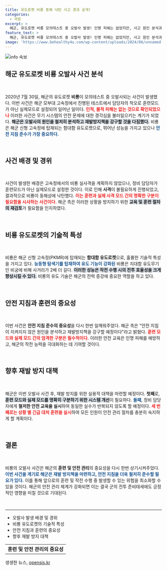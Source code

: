 ```yaml
---
title: 유도로켓 비룡 동해 낙탄 사고 경과 공개!
categories:
  - 국방
excerpt: >
  해군, 유도로켓 비룡 모의테스트 중 오발사 발생! 인명 피해는 없었지만, 사고 원인 분석과 재발 방지책 마련에 만전을 기할 방침. 이 훈련이 왜 이렇게 엉망이 되었을까? 클릭하고 자세한 내용을 확인해 보세요!
feature_text: >
  해군, 유도로켓 비룡 모의테스트 중 오발사 발생! 인명 피해는 없었지만, 사고 원인 분석과 재발 방지책 마련에 만전을 기할 방침. 이 훈련이 왜 이렇게 엉망이 되었을까? 클릭하고 자세한 내용을 확인해 보세요!
image: 'https://www.behealthy4u.com/wp-content/uploads/2024/06/unnamed-file.png'
---
```


<p><img src="https://www.behealthy4u.com/wp-content/uploads/2024/06/unnamed-file.png" alt="info 속보" /></p>

<h2 data-ke-size="size26">해군 유도로켓 비룡 오발사 사건 분석</h2>

<p data-ke-size="size16">&nbsp;</p>

<p data-ke-size="size16">2020년 7월 30일, 해군의 유도로켓 <b>비룡</b>이 모의테스트 중 오발사되는 사건이 발생했다. 이번 사건은 해군 모부대 고속정에서 진행된 테스트에서 담당자의 착오로 훈련모드가 아닌 실제모드로 설정되어 일어난 일이다. <b><span style="color: #ee2323;">인적, 물적 피해는 없는 것으로 확인되었으나</span></b> 이러한 사건은 무기 시스템의 안전 문제에 대한 경각심을 불러일으키는 계기가 되었다. <b><span style="background-color: #21538527;">해군은 오발사의 원인을 철저히 분석하고 재발방지책을 강구할 것을 다짐했다.</span></b> 비룡은 해군 신형 고속정에 탑재되는 함대함 유도로켓으로, 뛰어난 성능을 가지고 있으나 <b><span style="color: #1a5490;">안전 지침 준수가 가장 중요하다.</span></b></p>

<p data-ke-size="size16">&nbsp;</p>

<h2 data-ke-size="size26">사건 배경 및 경위</h2>

<p data-ke-size="size16">&nbsp;</p>

<p data-ke-size="size16">사건이 발생한 배경은 고속정에서의 비룡 실사격을 계획하지 않았으나, 정비 담당자가 훈련모드가 아닌 실제모드로 설정한 것이다. 이로 인해 <b>사격</b>이 불필요하게 진행되었고, 결과적으로 비룡이 동해상에 낙탄했다. <b><span style="color: #ee2323;">이는 훈련과 실제 사격 모드 간의 명확한 구분이 필요함을 시사하는 사건이다.</span></b> 해군 측은 이러한 상황을 방지하기 위한 <b><span style="background-color: #21538527;">교육 및 훈련 절차의 재검토</span></b>가 필요함을 인지하였다.</p>

<p data-ke-size="size16">&nbsp;</p>

<h2 data-ke-size="size26">비룡 유도로켓의 기술적 특성</h2>

<p data-ke-size="size16">&nbsp;</p>

<p data-ke-size="size16">비룡은 해군 신형 고속정(PKMR)에 탑재되는 <b>함대함 유도로켓</b>으로, 훌륭한 기술적 특성을 가지고 있다. <b><span style="color: #1a5490;">능동형 탐색기를 탑재하여 유도 기능이 강화된</span></b> 비룡은 지대함 유도무기인 비궁에 비해 사거리가 2배 더 길다. <b><span style="background-color: #21538527;">이러한 성능은 작전 수행 시의 전투 효율성을 크게 향상시킬 수 있다.</span></b> 비룡의 유도 기술은 해군의 전력 증강에 중요한 역할을 하고 있다.</p>

<p data-ke-size="size16">&nbsp;</p>

<h2 data-ke-size="size26">안전 지침과 훈련의 중요성</h2>

<p data-ke-size="size16">&nbsp;</p>

<p data-ke-size="size16">이번 사건은 <b>안전 지침 준수의 중요성</b>을 다시 한번 일깨워주었다. 해군 측은 "안전 지침이 지켜지지 않은 원인을 분석하고 재발방지책을 강구할 예정이다"라고 밝혔다. <b><span style="color: #ee2323;">훈련 모드와 실제 모드 간의 엄격한 구분은 필수적이다.</span></b> 이러한 안전 교육은 인명 피해를 예방하고, 해군의 작전 능력을 극대화하는 데 기여할 것이다.</p>

<p data-ke-size="size16">&nbsp;</p>

<h2 data-ke-size="size26">향후 재발 방지 대책</h2>

<p data-ke-size="size16">&nbsp;</p>

<p data-ke-size="size16">해군은 이번 오발사 사건 후, 재발 방지를 위한 실용적 대책을 마련할 예정이다. <b>첫째</b>로, <b><span style="background-color: #21538527;">훈련 모드와 실제 모드를 명확히 구분하기 위한 시스템 개선</span></b>이 필요하다. <b><span style="color: #1a5490;">둘째</span></b>, 정비 담당자에게 <b>철저한 안전 교육을 실시</b>하여 동일한 실수가 반복되지 않도록 할 예정이다. <b><span style="color: #ee2323;">세 번째로는 상황 별 긴급 대처 훈련을 실시</span></b>하여 모든 인원이 안전 관리 절차를 충분히 숙지하게 할 계획이다.</p>

<p data-ke-size="size16">&nbsp;</p>

<h2 data-ke-size="size26">결론</h2>

<p data-ke-size="size16">&nbsp;</p>

<p data-ke-size="size16">비룡의 오발사 사건은 해군의 <b>훈련 및 안전 관리</b>의 중요성을 다시 한번 상기시켜주었다. <b><span style="color: #1a5490;">이번 사건을 계기로 해군은 재발 방지책을 마련하고, 안전 지침을 더욱 철저히 준수할 필요가 있다.</span></b> 이를 통해 앞으로의 훈련 및 작전 수행 중 발생할 수 있는 위험을 최소화할 수 있을 것이다. 해군의 안전 관리 체계가 강화되면 이는 결국 군의 전투 준비태세에도 긍정적인 영향을 미칠 것으로 기대된다.</p>

<p data-ke-size="size16">&nbsp;</p>

<hr />

<ul>
  <li>오발사 발생 배경 및 경위</li>
  <li>비룡 유도로켓의 기술적 특성</li>
  <li>안전 지침과 훈련의 중요성</li>
  <li>향후 재발 방지 대책</li>
</ul>

<table>
  <tr>
    <td style="text-align: center; height: 17px;"><b>훈련 및 안전 관리의 중요성</b></td>
  </tr>
</table>
생생한 뉴스, <a href="https://opensis.kr" rel="dofollow">opensis.kr</a>



